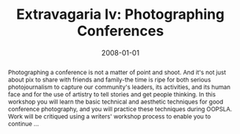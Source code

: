 ---
title: "Extravagaria Iv: Photographing Conferences"
abstract: "Photographing a conference is not a matter of point and shoot. And it's not just about pix to share with friends and family-the time is ripe for both serious photojournalism to capture our community's leaders, its activities, and its human face and for the use of artistry to tell stories and get people thinking. In this workshop you will learn the basic technical and aesthetic techniques for good conference photography, and you will practice these techniques during OOPSLA. Work will be critiqued using a writers' workshop process to enable you to continue …"
date: 2008-01-01
venue: "Companion to the 23rd Annual ACM SIGPLAN Conference on Object-Oriented Programming, Systems, Languages, and Applications, OOPSLA 2008, October 19-13, 2007, Nashville, TN, USA"
paperurl: https://dl.acm.org/doi/abs/10.1145/1449814.1449881
authors: "Richard P. Gabriel and Kevin J. Sullivan"
awards: ""
---